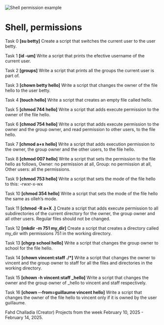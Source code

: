 ![Shell permission example](https://linuxcommand.org/images/file_permissions.png)
# Shell, permissions

Task 0 **[su betty]** Create a script that switches the current user to the user betty. 

Task 1 **[id -um]** Write a script that prints the efective username of the current user.

Task 2 **[groups]** Write a script that prints all the groups the current user is part of.

Task 3 **[chown betty hello]** Write a script that changes the owner of the file hello to the user betty.

Task 4 **[touch hello]** Write a script that creates an empty file called hello.

Task 5 **[chmod 744 hello]** Write a script that adds execute permission to the owner of the file hello.

Task 6 **[chmod 754 hello]** Write a script that adds execute permission to the owner and the group owner, and read permission to other users, to the file hello.

Task 7 **[chmod a+x hello]** Write a script that adds execution permission to the owner, the group owner and the other users, to the file hello.

Task 8 **[chmod 007 hello]** Write a script that sets the permission to the file hello as follows, Owner: no permission at all, Group: no permission at all, Other users: all the permissions.

Task 9 **[chmod 753 hello]** Write a script that sets the mode of the file hello to this: -rwxr-x-wx

Task 10 **[chmod 354 hello]** Write a script that sets the mode of the file hello the same as olleh’s mode.

Task 11 **[chmod -R a+X .]** Create a script that adds execute permission to all subdirectories of the current directory for the owner, the group owner and all other users. Regular files should not be changed.

Task 12 **[mkdir -m  751 my_dir]** Create a script that creates a directory called my_dir with permissions 751 in the working directory.

Task 13 **[chgrp school hello]** Write a script that changes the group owner to school for the file hello. 

Task 14 **[chown vincent:staff ./*]** Write a script that changes the owner to vincent and the group owner to staff for all the files and directories in the working directory. 

Task 15 **[chown -h  vincent:staff _hello]** Write a script that changes the owner and the group owner of _hello to vincent and staff respectively.

Task 16 **[chown --from=guillaume vincent hello]** Write a script that changes the owner of the file hello to vincent only if it is owned by the user guillaume.

Fahd Challadia (Creator)
Projects from the week February 10, 2025 - February 14, 2025.

